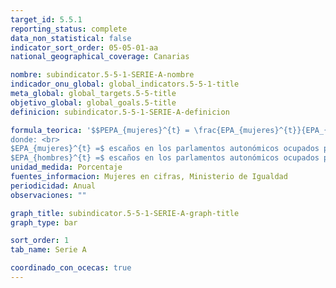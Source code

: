 ```yaml
---
target_id: 5.5.1
reporting_status: complete
data_non_statistical: false
indicator_sort_order: 05-05-01-aa
national_geographical_coverage: Canarias

nombre: subindicator.5-5-1-SERIE-A-nombre
indicador_onu_global: global_indicators.5-5-1-title
meta_global: global_targets.5-5-title
objetivo_global: global_goals.5-title
definicion: subindicator.5-5-1-SERIE-A-definicion

formula_teorica: '$$PEPA_{mujeres}^{t} = \frac{EPA_{mujeres}^{t}}{EPA_{mujeres}^{t}+EPA_{hombres}^{t}} \cdot 100$$ <br>
donde: <br>
$EPA_{mujeres}^{t} =$ escaños en los parlamentos autonómicos ocupados por mujeres en el año $t$ <br>
$EPA_{hombres}^{t} =$ escaños en los parlamentos autonómicos ocupados por hombres en el año $t$'
unidad_medida: Porcentaje
fuentes_informacion: Mujeres en cifras, Ministerio de Igualdad
periodicidad: Anual
observaciones: ""

graph_title: subindicator.5-5-1-SERIE-A-graph-title
graph_type: bar

sort_order: 1
tab_name: Serie A

coordinado_con_ocecas: true
---
```


